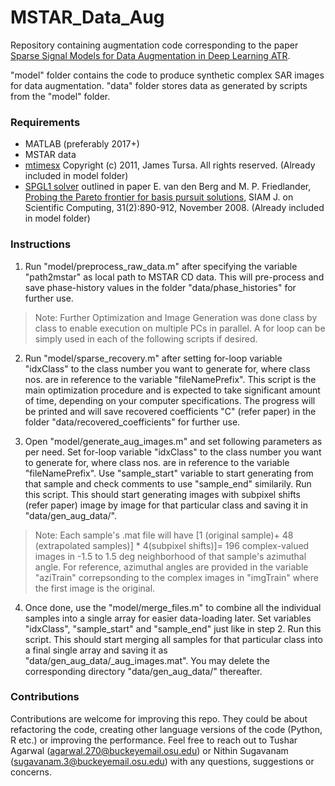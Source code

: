 # MSTAR_Data_Aug

Repository containing augmentation code corresponding to the paper [Sparse Signal Models for Data Augmentation in Deep Learning ATR](https://arxiv.org/pdf/2012.09284.pdf).

"model" folder contains the code to produce synthetic complex SAR images for data augmentation.
"data" folder stores data as generated by scripts from the "model" folder.

### Requirements

- MATLAB (preferably 2017+)
- MSTAR data
- [mtimesx](https://www.mathworks.com/matlabcentral/fileexchange/25977-mtimesx-fast-matrix-multiply-with-multi-dimensional-support) Copyright (c) 2011, James Tursa. All rights reserved. (Already included in model folder)
- [SPGL1 solver](https://friedlander.io/spgl1/) outlined in paper E. van den Berg and M. P. Friedlander, [Probing the Pareto frontier for basis pursuit solutions](https://friedlander.io/files/pdf/2008BergFriedlander.pdf), SIAM J. on Scientific Computing, 31(2):890-912, November 2008. (Already included in model folder)

### Instructions

1. Run "model/preprocess_raw_data.m" after specifying the variable "path2mstar" as local path to MSTAR CD data. This will pre-process and save phase-history values in the folder "data/phase_histories" for further use.


>Note: Further Optimization and Image Generation was done class by class to enable execution on multiple PCs in parallel. A for loop can be simply used in each of the following scripts if desired.

2. Run "model/sparse_recovery.m" after setting for-loop variable "idxClass" to the class number you want to generate for, where class nos. are in reference to the variable "fileNamePrefix". This script is the main optimization procedure and is expected to take significant amount of time, depending on your computer specifications. The progress will be printed and will save recovered coefficients "C" (refer paper) in the folder "data/recovered_coefficients" for further use.

3. Open "model/generate_aug_images.m" and set following parameters as per need. Set for-loop variable "idxClass" to the class number you want to generate for, where class nos. are in reference to the variable "fileNamePrefix". Use "sample_start" variable to start generating from that sample and check comments to use "sample_end" similarily. Run this script. This should start generating images with subpixel shifts (refer paper) image by image for that particular class and saving it in "data/gen_aug_data/<class-name>".

> Note: Each sample's .mat file will have [1 (original sample)+ 48 (extrapolated samples)] * 4(subpixel shifts)]= 196 complex-valued images in -1.5 to 1.5 deg neighborhood of that sample's azimuthal angle. For reference, azimuthal angles are provided in the variable "aziTrain" correpsonding to the complex images in "imgTrain" where the first image is the original.

4. Once done, use the "model/merge_files.m" to combine all the individual samples into a single array for easier data-loading later. Set variables "idxClass", "sample_start" and "sample_end" just like in step 2. Run this script. This should start merging all samples for that particular class into a final single array and saving it as "data/gen_aug_data/<class-name>_aug_images.mat". You may delete the corresponding directory "data/gen_aug_data/<class-name>" thereafter.

### Contributions

Contributions are welcome for improving this repo. They could be about refactoring the code, creating other language versions of the code (Python, R etc.) or improving the performance. Feel free to reach out to Tushar Agarwal (agarwal.270@buckeyemail.osu.edu) or Nithin Sugavanam (sugavanam.3@buckeyemail.osu.edu) with any questions, suggestions or concerns.
